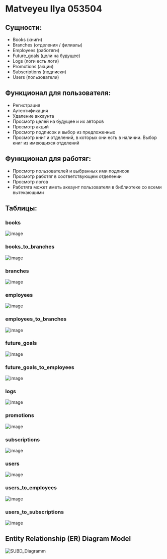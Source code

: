 # Matveyeu Ilya 053504


Сущности:
-------------------------
-	Books (книги)
-	Branches (отделения / филиалы)
-	Employees (работяги)
-	Future_goals (цели на будущее)
-	Logs (логи есть логи)
-	Promotions (акции)
-	Subscriptions (подписки)
-	Users (пользователи)

Функционал для пользователя:
-------------------------
-	Регистрация
-	Аутентификация
-	Удаление аккаунта
-	Просмотр целей на будущее и их авторов
-	Просмотр акций
-	Просмотр подписок и выбор из предложенных
-	Просмотр книг и отделений, в которых они есть в наличии. Выбор книг из имеющихся отделений

Функционал для работяг:
-------------------------
-	Просмотр пользователей и выбранных ими подписок
-	Просмотр работяг в соответствующем отделении
-	Просмотр логов
-	Работяга может иметь аккаунт пользователя в библиотеке со всеми вытекающими

Таблицы:
-------------------------
### books ###
![image](https://user-images.githubusercontent.com/65541361/196982194-ea0d49ca-a4a7-4309-bfef-4be7eeda180a.png)
### books_to_branches ###
![image](https://user-images.githubusercontent.com/65541361/196982525-1ca58adc-bb33-4256-adcf-a94b092f0cb9.png)
### branches ###
![image](https://user-images.githubusercontent.com/65541361/196985443-a86333b3-d85a-4f3f-86cf-858f30fd7439.png)
### employees ###
![image](https://user-images.githubusercontent.com/65541361/196983083-daefd16c-c476-4858-8256-60414bc088c9.png)
### employees_to_branches ###
![image](https://user-images.githubusercontent.com/65541361/196983269-84f959b8-5936-4955-9052-4aecc269cf5d.png)
### future_goals ###
![image](https://user-images.githubusercontent.com/65541361/196983360-6b49827b-3f1f-4bdf-b8f3-68e7f2edf74e.png)
### future_goals_to_employees ###
![image](https://user-images.githubusercontent.com/65541361/196983432-a4a452b7-2b84-4c29-b042-c9c494fad2a8.png)
### logs ###
![image](https://user-images.githubusercontent.com/65541361/196983542-9e87b6bd-d053-4804-a2cd-3af1f7d8c5b3.png)
### promotions ###
![image](https://user-images.githubusercontent.com/65541361/196983705-6eabba93-db31-4bd1-9042-8af6e32067a4.png)
### subscriptions ###
![image](https://user-images.githubusercontent.com/65541361/196983803-99416ba9-137b-440c-b8b5-6ff3639a0a2c.png)
### users ###
![image](https://user-images.githubusercontent.com/65541361/196983938-4f991b82-2436-4d39-a87a-cda0bab6bdd0.png)
### users_to_employees ###
![image](https://user-images.githubusercontent.com/65541361/196984010-55aafed0-5943-40a9-9a13-8ac4c1a73752.png)
### users_to_subscriptions ###
![image](https://user-images.githubusercontent.com/65541361/196984092-6bf95be6-fa95-4f1f-9b75-876e146a241a.png)

Entity Relationship (ER) Diagram Model
-------------------------
![SUBD_Diagramm](https://user-images.githubusercontent.com/65541361/196985997-fd143fc4-8d2f-4f93-bb37-1b34a6655174.png)

